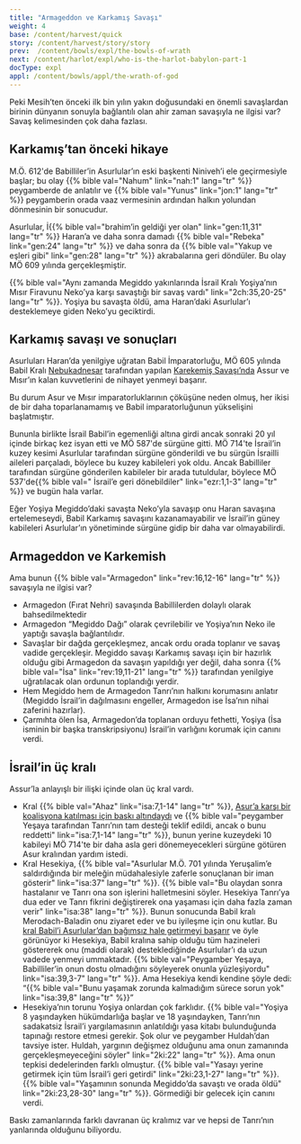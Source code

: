 ```yaml
---
title: "Armageddon ve Karkamış Savaşı"
weight: 4
base: /content/harvest/quick
story: /content/harvest/story/story
prev:  /content/bowls/expl/the-bowls-of-wrath
next: /content/harlot/expl/who-is-the-harlot-babylon-part-1
docType: expl
appl: /content/bowls/appl/the-wrath-of-god
---
```


Peki Mesih’ten önceki ilk bin yılın yakın doğusundaki en önemli savaşlardan birinin dünyanın sonuyla bağlantılı olan ahir zaman savaşıyla ne ilgisi var? Savaş kelimesinden çok daha fazlası.

## Karkamış’tan önceki hikaye

<a name="f7c8"></a>
M.Ö. 612'de Babilliler’in Asurlular’ın eski başkenti Niniveh’i ele geçirmesiyle başlar; bu olay {{% bible val="Nahum" link="nah:1" lang="tr" %}} peygamberde de anlatılır ve {{% bible val="Yunus" link="jon:1" lang="tr" %}} peygamberin orada vaaz vermesinin ardından halkın yolundan dönmesinin bir sonucudur.

Asurlular, İ{{% bible val="brahim’in geldiği yer olan" link="gen:11,31" lang="tr" %}} Haran’a ve daha sonra damadı {{% bible val="Rebeka" link="gen:24" lang="tr" %}} ve daha sonra da {{% bible val="Yakup ve eşleri gibi" link="gen:28" lang="tr" %}} akrabalarına geri döndüler. Bu olay MÖ 609 yılında gerçekleşmiştir.

{{% bible val="Aynı zamanda Megiddo yakınlarında İsrail Kralı Yoşiya’nın Mısır Firavunu Neko’ya karşı savaştığı bir savaş vardı" link="2ch:35,20-25" lang="tr" %}}. Yoşiya bu savaşta öldü, ama Haran’daki Asurlular’ı desteklemeye giden Neko’yu geciktirdi.

## Karkamış savaşı ve sonuçları

<a name="7fa7"></a>
Asurluları Haran’da yenilgiye uğratan Babil İmparatorluğu, MÖ 605 yılında Babil Kralı [Nebukadnesar](https://en.wikipedia.org/wiki/Nebuchadnezzar_II) tarafından yapılan [Karekemiş Savaşı’nda](https://en.wikipedia.org/wiki/Battle_of_Carchemish) Assur ve Mısır’ın kalan kuvvetlerini de nihayet yenmeyi başarır.

Bu durum Asur ve Mısır imparatorluklarının çöküşüne neden olmuş, her ikisi de bir daha toparlanamamış ve Babil imparatorluğunun yükselişini başlatmıştır.

Bununla birlikte İsrail Babil’in egemenliği altına girdi ancak sonraki 20 yıl içinde birkaç kez isyan etti ve MÖ 587'de sürgüne gitti. MÖ 714'te İsrail’in kuzey kesimi Asurlular tarafından sürgüne gönderildi ve bu sürgün İsrailli aileleri parçaladı, böylece bu kuzey kabileleri yok oldu. Ancak Babilliler tarafından sürgüne gönderilen kabileler bir arada tutuldular, böylece MÖ 537'de{{% bible val=" İsrail’e geri dönebildiler" link="ezr:1,1-3" lang="tr" %}} ve bugün hala varlar.

Eğer Yoşiya Megiddo’daki savaşta Neko’yla savaşıp onu Haran savaşına ertelemeseydi, Babil Karkamış savaşını kazanamayabilir ve İsrail’in güney kabileleri Asurlular’ın yönetiminde sürgüne gidip bir daha var olmayabilirdi.

## Armageddon ve Karkemish

<a name="f9f7"></a>
Ama bunun {{% bible val="Armagedon" link="rev:16,12-16" lang="tr" %}} savaşıyla ne ilgisi var?

- Armagedon (Fırat Nehri) savaşında Babillilerden dolaylı olarak bahsedilmektedir
- Armagedon “Megiddo Dağı” olarak çevrilebilir ve Yoşiya’nın Neko ile yaptığı savaşla bağlantılıdır.
- Savaşlar bir dağda gerçekleşmez, ancak ordu orada toplanır ve savaş vadide gerçekleşir. Megiddo savaşı Karkamış savaşı için bir hazırlık olduğu gibi Armagedon da savaşın yapıldığı yer değil, daha sonra {{% bible val="İsa" link="rev:19,11-21" lang="tr" %}} tarafından yenilgiye uğratılacak olan ordunun toplandığı yerdir.
- Hem Megiddo hem de Armagedon Tanrı’nın halkını korumasını anlatır (Megiddo İsrail’in dağılmasını engeller, Armagedon ise İsa’nın nihai zaferini hazırlar).
- Çarmıhta ölen İsa, Armagedon’da toplanan orduyu fethetti, Yoşiya (İsa isminin bir başka transkripsiyonu) İsrail’in varlığını korumak için canını verdi.

## İsrail’in üç kralı

<a name="0554"></a>
Assur’la anlayışlı bir ilişki içinde olan üç kral vardı.

- Kral {{% bible val="Ahaz" link="isa:7,1-14" lang="tr" %}}, [Asur’a karşı bir koalisyona katılması için baskı altındaydı](https://en.wikipedia.org/wiki/Ahaz#Destruction_of_Northern_Kingdom) ve {{% bible val="peygamber Yeşaya tarafından Tanrı’nın tam desteği teklif edildi, ancak o bunu reddetti" link="isa:7,1-14" lang="tr" %}}, bunun yerine kuzeydeki 10 kabileyi MÖ 714'te bir daha asla geri dönemeyecekleri sürgüne götüren Asur kralından yardım istedi.
- Kral Hesekiya, {{% bible val="Asurlular M.Ö. 701 yılında Yeruşalim’e saldırdığında bir meleğin müdahalesiyle zaferle sonuçlanan bir iman gösterir" link="isa:37" lang="tr" %}}. {{% bible val="Bu olaydan sonra hastalanır ve Tanrı ona son işlerini halletmesini söyler. Hesekiya Tanrı’ya dua eder ve Tanrı fikrini değiştirerek ona yaşaması için daha fazla zaman verir" link="isa:38" lang="tr" %}}. Bunun sonucunda Babil kralı Merodach-Baladin onu ziyaret eder ve bu iyileşme için onu kutlar. Bu [kral Babil’i Asurlular’dan bağımsız hale getirmeyi başarır](https://en.wikipedia.org/wiki/Marduk-apla-iddina_II) ve öyle görünüyor ki Hesekiya, Babil kralına sahip olduğu tüm hazineleri göstererek onu (maddi olarak) desteklediğinde Asurlular’ı da uzun vadede yenmeyi ummaktadır. {{% bible val="Peygamber Yeşaya, Babilliler’in onun dostu olmadığını söyleyerek onunla yüzleşiyordu" link="isa:39,3-7" lang="tr" %}}. Ama Hesekiya kendi kendine şöyle dedi: “{{% bible val="Bunu yaşamak zorunda kalmadığım sürece sorun yok" link="isa:39,8" lang="tr" %}}”
- Hesekiya’nın torunu Yoşiya onlardan çok farklıdır. {{% bible val="Yoşiya 8 yaşındayken hükümdarlığa başlar ve 18 yaşındayken, Tanrı’nın sadakatsiz İsrail’i yargılamasının anlatıldığı yasa kitabı bulunduğunda tapınağı restore etmesi gerekir. Şok olur ve peygamber Huldah’dan tavsiye ister. Huldah, yargının değişmez olduğunu ama onun zamanında gerçekleşmeyeceğini söyler" link="2ki:22" lang="tr" %}}. Ama onun tepkisi dedelerinden farklı olmuştur. {{% bible val="Yasayı yerine getirmek için tüm İsrail’i geri getirdi" link="2ki:23,1-27" lang="tr" %}}. {{% bible val="Yaşamının sonunda Megiddo’da savaştı ve orada öldü" link="2ki:23,28-30" lang="tr" %}}. Görmediği bir gelecek için canını verdi.

Baskı zamanlarında farklı davranan üç kralımız var ve hepsi de Tanrı’nın yanlarında olduğunu biliyordu.

